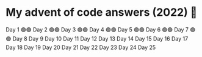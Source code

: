 # My advent of code answers (2022) 🎄

Day 1 🟢🟢 
Day 2 🟢🟢
Day 3 🟢🟢
Day 4 🟢🟢
Day 5 🟢🟢
Day 6 🟢🟢
Day 7 🟢🟢
Day 8
Day 9
Day 10
Day 11
Day 12
Day 13
Day 14
Day 15
Day 16
Day 17
Day 18
Day 19
Day 20
Day 21
Day 22
Day 23
Day 24
Day 25
